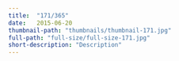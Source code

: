 ```yaml
---
title:  "171/365"
date:   2015-06-20
thumbnail-path: "thumbnails/thumbnail-171.jpg"
full-path: "full-size/full-size-171.jpg"
short-description: "Description"
---
```

